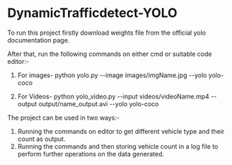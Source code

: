 # DynamicTrafficdetect-YOLO
To run this project firstly download weights file from the official yolo documentation page.

After that, run the following commands on either cmd or suitable code editor:-
1. For images-  python yolo.py --image images/imgName.jpg --yolo yolo-coco

2. For Videos-  python yolo_video.py --input videos/videoName.mp4 --output output/name_output.avi --yolo yolo-coco

  
The project can be used in two ways:-
1. Running the commands on editor to get different vehicle type and their count as output.
2. Running the commands and then storing vehicle count in a log file to perform further operations on the data generated.  
